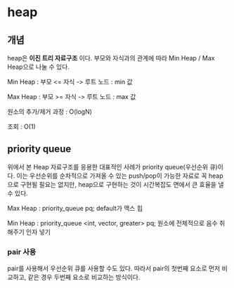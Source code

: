 # heap
## 개념
heap은 **이진 트리 자료구조** 이다.
부모와 자식과의 관계에 따라 Min Heap / Max Heap으로 나눌 수 있다.

Min Heap : 부모 <= 자식 
-> 루트 노드 : min 값 

Max Heap : 부모 >= 자식
-> 루트 노드 : max 값

원소의 추가/제거 과정 : O(logN)

조회 : O(1)

## priority queue
위에서 본 Heap 자료구조를 응용한 대표적인 사례가 priority queue(우선순위 큐)이다. 이는 우선순위를 순차적으로 가져올 수 있는 push/pop이 가능한 자료로 꼭 heap으로 구현될 필요는 없지만, heap으로 구현하는 것이 시간복잡도 면에서 큰 효율을 낼 수 있다.

Max Heap : priority_queue<int> pq;
default가 맥스 힙

Min Heap :
priority_queue <int, vector<int>, greater<int>> pq;
원소에 전체적으로 음수 취해주기
인자 넣기

### pair 사용
pair를 사용해서 우선순위 큐를 사용할 수도 있다. 따라서 pair의 첫번째 요소로 먼저 비교하고, 같은 경우 두번째 요소로 비교하는 방식이다.